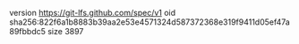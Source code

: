 version https://git-lfs.github.com/spec/v1
oid sha256:822f6a1b8883b39aa2e53e4571324d587372368e319f9411d05ef47a89fbbdc5
size 3897
